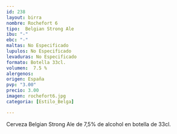 ```yaml
---
id: 238
layout: birra
nombre: Rochefort 6
tipo:  Belgian Strong Ale
ibu: "-"
ebc: "-"
maltas: No Especificado
lupulos: No Especificado
levaduras: No Especificado
formato: Botella 33cl.
volumen:  7.5 %
alergenos: 
origen: España
pvp: "3.00"
precio: 3.00
imagen: rochefort6.jpg
categoria: [Estilo_Belga]

---
```

Cerveza Belgian Strong Ale de 7,5% de alcohol en botella de 33cl.